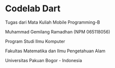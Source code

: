 # Codelab Dart
Tugas dari Mata Kuliah Mobile Programming-B

Muhammad Gemilang Ramadhan (NPM 065118056)

Program Studi Ilmu Komputer

Fakultas Matematika dan Ilmu Pengetahuan Alam

Universitas Pakuan Bogor - Indonesia
